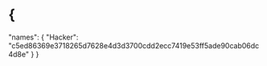 # {
  "names": {
    "Hacker": "c5ed86369e3718265d7628e4d3d3700cdd2ecc7419e53ff5ade90cab06dc4d8e"
  }
}
